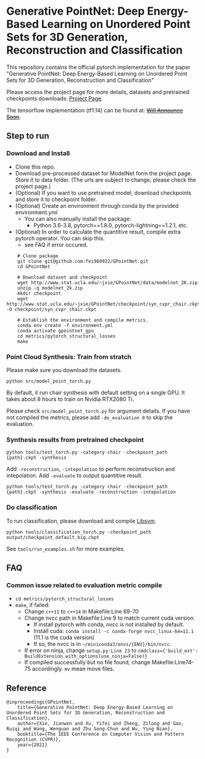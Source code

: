 # Generative PointNet: Deep Energy-Based Learning on Unordered Point Sets for 3D Generation, Reconstruction and Classification

This repository contains the official pytorch implementation for the paper "Generative PointNet: Deep Energy-Based Learning on Unordered Point Sets for 3D Generation, Reconstruction and Classification"

Please access the project page for more details, datasets and pretrained checkpoints downloads: [Project Page](http://www.stat.ucla.edu/~jxie/GPointNet).

The tensorflow implementation (tf1.14) can be found at: ~~[Will Announce Soon]()~~.

## Step to run 

### Download and Install 

- Clone this repo. 
- Download pre-processed dataset for ModelNet form the project page. Store it to data folder. (The urls are subject to change, please check the project page.)
- (Optional) If you want to use pretrained model, download checkpoints and store it to checkpoint folder. 
- (Optional) Create an environment through conda by the provided environment.yml
    - You can also manually install the package:
        - Python 3.6-3.8, pytorch==1.8.0, pytorch-lightning==1.2.1, etc.
- (Optional) In order to calculate the quantitive result, compile extra pytorch operator. You can skip this.
    - see FAQ if error occured.

```{bash}
    # Clone package
    git clone git@github.com:fei960922/GPointNet.git
    cd GPointNet

    # Download dataset and checkpoint
    wget http://www.stat.ucla.edu/~jxie/GPointNet/data/modelnet_2K.zip 
    unzip -q modelnet_2k.zip 
    mkdir checkpoint
    wget http://www.stat.ucla.edu/~jxie/GPointNet/checkpoint/syn_cvpr_chair.ckpt -O checkpoint/syn_cvpr_chair.ckpt

    # Establish the environment and compile metrics.
    conda env create -f environment.yml 
    conda activate gpointnet_gpu
    cd metrics/pytorch_structural_losses
    make
```

### Point Cloud Synthesis: Train from stratch 

Please make sure you download the datasets. 

```
python src/model_point_torch.py
```

By default, it run chair synthesis with default setting on a single GPU. It takes about 8 hours to train on Nvidia RTX2080 Ti.

Please check `src/model_point_torch.py` for argument details. If you have not compiled the metrics, please add `-do_evaluation 0` to skip the evaluation.

### Synthesis results from pretrained checkpoint 

```
python tools/test_torch.py -category chair -checkpoint_path {path}.ckpt -synthesis
```

Add `-reconstruction`, `-intepolation` to perform reconstruction and intepolation. Add `-evaluate` to output quantitive result.

```
python tools/test_torch.py -category chair -checkpoint_path {path}.ckpt -synthesis -evaluate -reconstruction -intepolation
```

### Do classification 

To run classification, please download and compile [Libsvm](https://www.csie.ntu.edu.tw/~cjlin/libsvm/). 

```
python tools/classification_torch.py -checkpoint_path output/checkpoint_default_big.ckpt
```

See `tools/run_examples.sh` for more examples.

## FAQ

### Common issue related to evaluation metric compile

- `cd metrics/pytorch_structural_losses`
- `make`, if failed:
    - Change `c++11` to `c++14` in Makefile:Line 69-70
    - Change nvcc path in Makefile:Line 9 to match current cuda version. 
        - If install pytorch with conda, nvcc is not installed by default. 
        - Install cuda: `conda install -c conda-forge nvcc_linux-64=11.1` (11.1 is the cuda version)
        - If so, the nvcc is in `~/miniconda3/envs/{ENV}/bin/nvcc`.
    - If error on ninja, change `setup.py:Line 23` to `cmdclass={'build_ext': BuildExtension.with_options(use_ninja=False)}`
    - If compiled successfully but no file found, change Makefile:Line74-75 accordingly. `mv` mean move files.

## Reference 

    @inproceedings{GPointNet,
        title={Generative PointNet: Deep Energy-Based Learning on Unordered Point Sets for 3D Generation, Reconstruction and Classification},
        author={Xie, Jianwen and Xu, Yifei and Zheng, Zilong and Gao, Ruiqi and Wang, Wenguan and Zhu Song-Chun and Wu, Ying Nian},
        booktitle={The IEEE Conference on Computer Vision and Pattern Recognition (CVPR)},
        year={2021}
    }